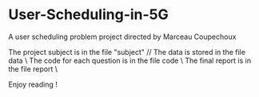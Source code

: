 # User-Scheduling-in-5G
A user scheduling problem project directed by Marceau Coupechoux

The project subject is in the file "subject" //
The data is stored in the file data \\
The code for each question is in the file code \\
The final report is in the file report \\

Enjoy reading !
